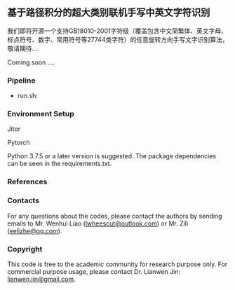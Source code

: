 
## 基于路径积分的超大类别联机手写中英文字符识别


我们即将开源一个支持GB18010-2001字符级（覆盖包含中文简繁体、英文字母、标点符号、数字、常用符号等27744类字符）的任意旋转方向手写文字识别算法，敬请期待....

Coming soon ....
 
 
### Pipeline 

- run.sh: 

 
### Environment Setup

Jitor

Pytorch

Python 3.7.5 or a later version is suggested. The package dependencies can be seen in the requirements.txt.

### References
 

### Contacts

For any questions about the codes, please contact the authors by sending emails to Mr. Wenhui Liao (lwheescut@outlook.com) or  Mr. Zili (eelizhe@qq.com).

### Copyright

This code is free to the academic community for research purpose only. For commercial purpose usage, please contact Dr. Lianwen Jin: lianwen.jin@gmail.com.

